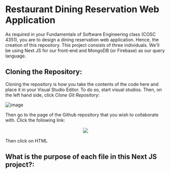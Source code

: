 # Restaurant Dining Reservation Web Application

As required in your Fundamentals of Software Engineering class (COSC 4351), you are to design a dining reservation web application. Hence, the creation of this repository. This project consists of three individuals. We'll be using Next JS for our front-end and MongoDB (or Firebase) as our query language. 

## Cloning the Repository:

Cloning the repository is how you take the contents of the code here and place it in your Visual Studio Editor. To do so, start visual studios. Then, on the left hand side, click *Clone Git Repository*:

![image](https://user-images.githubusercontent.com/78463059/192163325-6df6fdb6-1207-47f8-9c8b-52ae550ea42c.png)

Then go to the page of the Github repository that you wish to collaborate with. Click the following link:

<p align = "center">
  <img src = "https://user-images.githubusercontent.com/78463059/192163494-92f4c850-b1e1-4ea7-a4a5-4b22d1e08e40.png" style = "border: 2px solid white"/>
</p>
  
Then click on HTML

## What is the purpose of each file in this Next JS project?:

